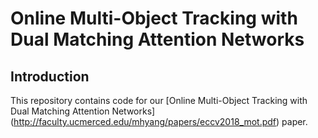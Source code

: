 # Online Multi-Object Tracking with Dual Matching Attention Networks

## Introduction

This repository contains code for our [Online Multi-Object Tracking with Dual Matching Attention Networks] (http://faculty.ucmerced.edu/mhyang/papers/eccv2018_mot.pdf) paper.
